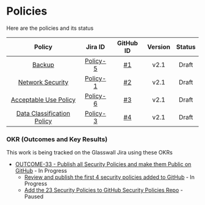 # Policies

Here are the policies and its status

|                                                                   Policy                                                                  |                           Jira ID                           |                                GitHub ID                                | Version | Status |
|:-----------------------------------------------------------------------------------------------------------------------------------------:|:-----------------------------------------------------------:|:-----------------------------------------------------------------------:|:-------:|:------:|
|                   [Backup](https://github.com/filetrust/Glasswall-Security-Policies/blob/master/policies/backup-policy)                   | [Policy-5](https://glasswall.atlassian.net/browse/POLICY-5) | [#1](https://github.com/filetrust/Glasswall-Security-Policies/issues/1) |   v2.1  |  Draft |
|           [Network Security](https://github.com/filetrust/Glasswall-Security-Policies/blob/master/policies/network-security.md)           | [Policy-1](https://glasswall.atlassian.net/browse/POLICY-1) | [#2](https://github.com/filetrust/Glasswall-Security-Policies/issues/2) |   v2.1  |  Draft |
|      [Acceptable Use Policy](https://github.com/filetrust/Glasswall-Security-Policies/blob/master/policies/acceptable-use-policy.md)      | [Policy-6](https://glasswall.atlassian.net/browse/POLICY-6) | [#3](https://github.com/filetrust/Glasswall-Security-Policies/issues/3) |   v2.1  |  Draft |
| [Data Classification Policy](https://github.com/filetrust/Glasswall-Security-Policies/blob/master/policies/data-classification-policy.md) | [Policy-3](https://glasswall.atlassian.net/browse/POLICY-3) | [#4](https://github.com/filetrust/Glasswall-Security-Policies/issues/4) |   v2.1  | Draft  |


### OKR (Outcomes and Key Results)

This work is being tracked on the Glasswall Jira using these OKRs

- [OUTCOME-33 - Publish all Security Policies and make them Public on GitHub](https://glasswall.atlassian.net/browse/OUTCOME-33) - In Progress
  -  [Review and publish the first 4 security policies added to GitHub](https://glasswall.atlassian.net/browse/KEYRESULT-36) - In Progress
  -  [Add the 23 Security Policies to GitHub Security Policies Repo](https://glasswall.atlassian.net/browse/KEYRESULT-15) - Paused
